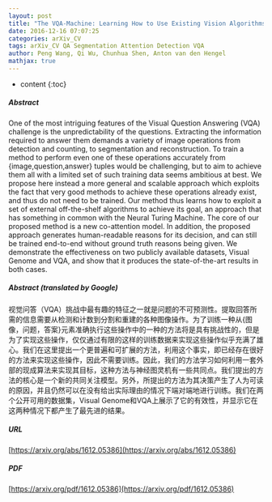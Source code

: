 ```yaml
---
layout: post
title: "The VQA-Machine: Learning How to Use Existing Vision Algorithms to Answer New Questions"
date: 2016-12-16 07:07:25
categories: arXiv_CV
tags: arXiv_CV QA Segmentation Attention Detection VQA
author: Peng Wang, Qi Wu, Chunhua Shen, Anton van den Hengel
mathjax: true
---
```


* content
{:toc}

##### Abstract
One of the most intriguing features of the Visual Question Answering (VQA) challenge is the unpredictability of the questions. Extracting the information required to answer them demands a variety of image operations from detection and counting, to segmentation and reconstruction. To train a method to perform even one of these operations accurately from {image,question,answer} tuples would be challenging, but to aim to achieve them all with a limited set of such training data seems ambitious at best. We propose here instead a more general and scalable approach which exploits the fact that very good methods to achieve these operations already exist, and thus do not need to be trained. Our method thus learns how to exploit a set of external off-the-shelf algorithms to achieve its goal, an approach that has something in common with the Neural Turing Machine. The core of our proposed method is a new co-attention model. In addition, the proposed approach generates human-readable reasons for its decision, and can still be trained end-to-end without ground truth reasons being given. We demonstrate the effectiveness on two publicly available datasets, Visual Genome and VQA, and show that it produces the state-of-the-art results in both cases.

##### Abstract (translated by Google)
视觉问答（VQA）挑战中最有趣的特征之一就是问题的不可预测性。提取回答所需的信息需要从检测和计数到分割和重建的各种图像操作。为了训练一种从{图像，问题，答案}元素准确执行这些操作中的一种的方法将是具有挑战性的，但是为了实现这些操作，仅仅通过有限的这样的训练数据来实现这些操作似乎充满了雄心。我们在这里提出一个更普遍和可扩展的方法，利用这个事实，即已经存在很好的方法来实现这些操作，因此不需要训练。因此，我们的方法学习如何利用一套外部的现成算法来实现其目标，这种方法与神经图灵机有一些共同点。我们提出的方法的核心是一个新的共同关注模型。另外，所提出的方法为其决策产生了人为可读的原因，并且仍然可以在没有给出实际理由的情况下端对端地进行训练。我们在两个公开可用的数据集，Visual Genome和VQA上展示了它的有效性，并显示它在这两种情况下都产生了最先进的结果。

##### URL
[https://arxiv.org/abs/1612.05386](https://arxiv.org/abs/1612.05386)

##### PDF
[https://arxiv.org/pdf/1612.05386](https://arxiv.org/pdf/1612.05386)

